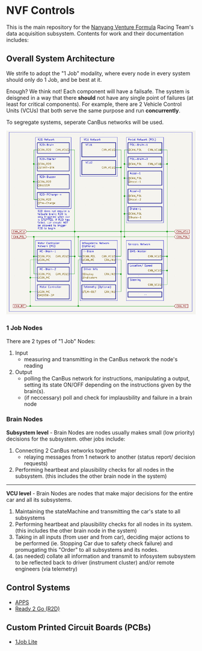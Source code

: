 # NVF Controls

This is the main repository for the [Nanyang Venture Formula](.) Racing Team's data acquisition subsystem. Contents for work and their documentation includes:

## Overall System Architecture

We strife to adopt the "1 Job" modality, where every node in every system should only do 1 Job, and be best at it.

Enough? We think not! Each component will have a failsafe. The system is deisgned in a way that there **should** not have any single point of failures (at least for critical components). For example, there are 2 Vehicle Control Units (VCUs) that both serve the same purpose and run **concurrently**.

To segregate systems, seperate CanBus networks will be used.

![img-OverallSystemArchitecture](rsc/img-OverallSystemArchitecture.png)

### 1 Job Nodes

There are 2 types of "1 Job" Nodes:

1. Input
   - measuring and transmitting in the CanBus network the node's reading
2. Output
   - polling the CanBus network for instructions, manipulating a output, setting its state ON/OFF depending on the instructions given by the brain(s).
   - (if neccessary) poll and check for implausbility and failure in a brain node

### Brain Nodes

**Subsystem level** - Brain Nodes are nodes usually makes small (low priority) decisions for the subsystem. other jobs include:

1. Connecting 2 CanBus networks together
   - relaying messages from 1 network to another (status report/ decision requests)
2. Performing heartbeat and plausibility checks for all nodes in the subsystem. (this includes the other brain node in the system)

---

**VCU level** - Brain Nodes are nodes that make major decisions for the entire car and all its subsystems.

1. Maintaining the stateMachine and transmitting the car's state to all subsystems
2. Performing heartbeat and plausibility checks for all nodes in its system. (this includes the other brain node in the system)
3. Taking in all inputs (from user and from car), deciding major actions to be performed (ie. Stopping Car due to safety check failure) and promugating this "Order" to all subsystems and its nodes.
4. (as needed) collate all information and transmit to infosystem subsystem to be reflected back to driver (instrument cluster) and/or remote engineers (via telemetry)

## Control Systems

- [APPS](./apps.md)
- [Ready 2 Go (R2D)](./R2D.md)

## Custom Printed Circuit Boards (PCBs)

- [1Job Lite](.)
